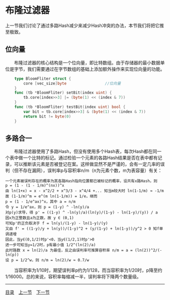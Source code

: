 # 布隆过滤器
上一节我们讨论了通过多路Hash减少来减少Hash冲突的办法，本节我们将把它推至极致。

## 位向量
　　布隆过滤器的核心结构是一个位向量，即比特数组。由于存储器的最小数据单位是字节，我们需要通过在字节数组的基础上添加额外操作来实现位向量的功能。
```go
	type BloomFliter struct {
		core [vec_size]byte					//位向量
	}
	func (tb *BloomFliter) setBit(index uint) {
		tb.core[index>>3] |= (byte(1) << (index & 7))
	}
	func (tb *BloomFliter) testBit(index uint) bool {
		var bit = tb.core[index>>3] & (byte(1) << (index & 7))
		return bit != byte(0)
	}
```

## 多路合一
　　布隆过滤器使用了多路Hash，但没有使用多个Hash表，每次Hash都在同一个表中做一个比特的标记。通过检验一个元素的各路Hash结果是否在表中都有记录，可以推断该元素是否被登记在案。这样做显然不是严谨的，会有一定几率的误判（但不存在漏网），误判率p与容积率n/m（n为元素个数，m为表容量）有关：

	一个元素被误判存在的概率为其各路Hash指向位置都已被标记的概率，设共有x路Hash，则
	p = (1 - (1 - 1/m)^(nx))^x
	由 ln(1+x) = x - x^2/2 + x^3/3 - x^4/4 +... 知当m较大时 ln(1-1/m) ≈ -1/m
	故 (1-1/m)^m = e^(m ln(1-1/m)) = 1/e，继而
	p = (1 - 1/e^ax)^x，其中 a = n/m
	令 y = 1/e^ax，则 p = (1-y) ^ -ln(y)/a
	对p(y)求导，得 p' = ((1-y) ^ -ln(y)/a)(ln(y)/(1-y) - ln(1-y)/(y)) / a
	因x为正整数且a为正数，故 y ∈ (0,1)
	可知p'的正负取决于 f = ln(y)/(1-y) - ln(1-y)/(y)
	又由 f' = ((1-y)/y + ln(y))/(1-y)^2 + (y/(1-y) + ln(1-y))/y^2 > 0 知f单调递增
	因此，当y∈(0,1/2)时p'<0，当y∈(1/2,1)时p'>0
	进一步可知当y=1/2时，p有最小值 1/2^(ln(2)/a)
	此时路数 x = ln(2)/a 为最佳，反之由误判率可推算容积率 n/m = a = (ln(2))^2/(-ln(p))
	设 p = 1/2^w，则 n/m = ln(2)/w ≈ 0.7/w

　　当容积率为1/10时，期望误判率p约为1/128，而当容积率为1/20时，p降至约1/16000。总的来说，容积率每缩减一半，误判率将下降两个数量级。

---
[目录](../index.md)　[上一节](04-B.md)　[下一节](04-D.md)